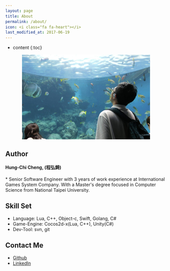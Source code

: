 ```yaml
---
layout: page
title: About
permalink: /about/
icon: <i class="fa fa-heart"></i>
last_modified_at: 2017-06-19
---
```


* content
{:toc}

<script type="application/ld+json">
{
  "@context": "http://schema.org",
  "@type": "Person",
  "name": "Hung-Chi Cheng (程弘錡)",
  "jobTitle": "Senior Software Engineer",
  "affiliation": "International Games System",
  "url": "http://hungchicheng.me"
}
</script>

<center>
<img src="/image/hungchicheng-1.jpg" alt="hungchicheng.me"  border="0" itemprop="image" class="img-circle" width="400">
</center>

## Author
<H4>Hung-Chi Cheng, (程弘錡)</H4>
* Senior Software Engineer with 3 years of work experience at International Games System Company. With a Master's degree focused in Computer Science from National Taipei University. 

## Skill Set
* Language: Lua, C++, Object-c, Swift, Golang, C#
* Game-Engine: Cocos2d-x(Lua, C++), Unity(C#)
* Dev-Tool: svn, git

## Contact Me
* [Github](https://github.com/hungchicheng/)
* [LinkedIn](https://www.linkedin.com/in/hungchicheng/)
